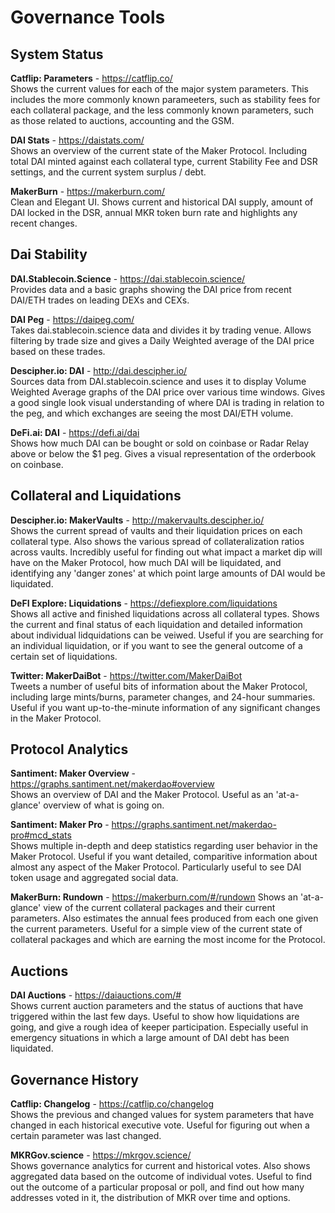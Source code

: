 # Governance Tools

## System Status
**Catflip: Parameters** - https://catflip.co/  
Shows the current values for each of the major system parameters. This includes the more commonly known parameeters, such as stability fees for each collateral package, and the less commonly known parameters, such as those related to auctions, accounting and the GSM.

**DAI Stats** - https://daistats.com/  
Shows an overview of the current state of the Maker Protocol. Including total DAI minted against each collateral type, current Stability Fee and DSR settings, and the current system surplus / debt.

**MakerBurn** - https://makerburn.com/  
Clean and Elegant UI. Shows current and historical DAI supply, amount of DAI locked in the DSR, annual MKR token burn rate and highlights any recent changes. 

## Dai Stability
**DAI.Stablecoin.Science** -  https://dai.stablecoin.science/  
Provides data and a basic graphs showing the DAI price from recent DAI/ETH trades on leading DEXs and CEXs. 

**DAI Peg** - https://daipeg.com/  
Takes dai.stablecoin.science data and divides it by trading venue. Allows filtering by trade size and gives a Daily Weighted average of the DAI price based on these trades.

**Descipher.io: DAI** - http://dai.descipher.io/  
Sources data from DAI.stablecoin.science and uses it to display Volume Weighted Average graphs of the DAI price over various time windows. Gives a good single look visual understanding of where DAI is trading in relation to the peg, and which exchanges are seeing the most DAI/ETH volume.

**DeFi.ai: DAI** - https://defi.ai/dai  
Shows how much DAI can be bought or sold on coinbase or Radar Relay above or below the $1 peg. Gives a visual representation of the orderbook on coinbase. 

## Collateral and Liquidations
**Descipher.io: MakerVaults** - http://makervaults.descipher.io/  
Shows the current spread of vaults and their liquidation prices on each collateral type. Also shows the various spread of collateralization ratios across vaults. Incredibly useful for finding out what impact a market dip will have on the Maker Protocol, how much DAI will be liquidated, and identifying any 'danger zones' at which point large amounts of DAI would be liquidated.

**DeFI Explore: Liquidations** - https://defiexplore.com/liquidations  
Shows all active and finished liquidations across all collateral types. Shows the current and final status of each liquidation and detailed information about individual lidquidations can be veiwed. Useful if you are searching for an individual liquidation, or if you want to see the general outcome of a certain set of liquidations.

**Twitter: MakerDaiBot** - https://twitter.com/MakerDaiBot  
Tweets a number of useful bits of information about the Maker Protocol, including large mints/burns, parameter changes, and 24-hour summaries. Useful if you want up-to-the-minute information of any significant changes in the Maker Protocol.  


## Protocol Analytics
**Santiment: Maker Overview** - https://graphs.santiment.net/makerdao#overview  
Shows an overview of DAI and the Maker Protocol. Useful as an 'at-a-glance' overview of what is going on.

**Santiment: Maker Pro** - https://graphs.santiment.net/makerdao-pro#mcd_stats  
Shows multiple in-depth and deep statistics regarding user behavior in the Maker Protocol. Useful if you want detailed, comparitive	 information about almost any aspect of the Maker Protocol. Particularly useful to see DAI token usage and aggregated social data. 

**MakerBurn: Rundown** - https://makerburn.com/#/rundown
Shows an 'at-a-glance' view of the current collateral packages and their current parameters. Also estimates the annual fees produced from each one given the current parameters. Useful for a simple view of the current state of collateral packages and which are earning the most income for the Protocol.

## Auctions
**DAI Auctions** - https://daiauctions.com/#  
Shows current auction parameters and the status of auctions that have triggered within the last few days. Useful to show how liquidations are going, and give a rough idea of keeper participation. Especially useful in emergency situations in which a large amount of DAI debt has been liquidated. 


## Governance History
**Catflip: Changelog** - https://catflip.co/changelog  
Shows the previous and changed values for system parameters that have changed in each historical executive vote. Useful for figuring out when a certain parameter was last changed.

**MKRGov.science** - https://mkrgov.science/  
Shows governance analytics for current and historical votes. Also shows aggregated data based on the outcome of individual votes. Useful to find out the outcome of a particular proposal or poll, and find out how many addresses voted in it, the distribution of MKR over time and options.
